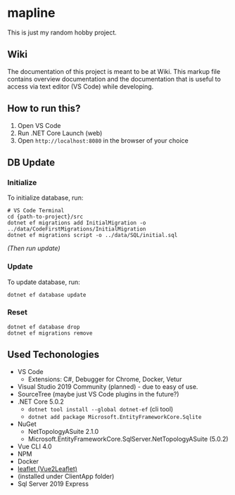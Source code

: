 # mapline
This is just my random hobby project. 

 ## Wiki
 The documentation of this project is meant to be at Wiki. This markup file contains overview documentation and the documentation that is useful to access via text editor (VS Code) while developing.

## How to run this?
 1. Open VS Code
 2. Run .NET Core Launch (web)
 3. Open `http://localhost:8080` in the browser of your choice 

## DB Update
### Initialize
To initialize database, run:
```
# VS Code Terminal
cd {path-to-project}/src
dotnet ef migrations add InitialMigration -o ../data/CodeFirstMigrations/InitialMigration 
dotnet ef migrations script -o ../data/SQL/initial.sql

```
_(Then run update)_
### Update
To update database, run:
```
dotnet ef database update 
```

### Reset
```
dotnet ef database drop 
dotnet ef migrations remove
```

## Used Techonologies
 - VS Code
     - Extensions: C#, Debugger for Chrome, Docker, Vetur
 - Visual Studio 2019 Community (planned) - due to easy of use.
 - SourceTree (maybe just VS Code plugins in the future?)
 - .NET Core 5.0.2
     - `dotnet tool install --global dotnet-ef` (cli tool)
     - `dotnet add package Microsoft.EntityFrameworkCore.Sqlite`
 - NuGet
     - NetTopologyASuite 2.1.0
     - Microsoft.EntityFrameworkCore.SqlServer.NetTopologyASuite (5.0.2)
 - Vue CLI 4.0
 - NPM
 - Docker
 - [leaflet (Vue2Leaflet)](https://github.com/vue-leaflet/Vue2Leaflet)
 - (installed under ClientApp folder)
 - Sql Server 2019 Express